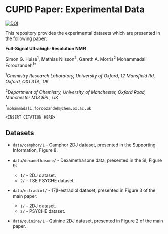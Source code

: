 # CUPID Paper: Experimental Data

[![DOI](https://zenodo.org/badge/814870133.svg)](https://zenodo.org/badge/latestdoi/814870133)

This repository provides the experimental datasets which are presented in the following paper:

**Full-Signal Ultrahigh-Resolution NMR**

Simon G. Hulse<sup>1</sup>, Mathias Nilsson<sup>2</sup>, Gareth A. Morris<sup>2</sup> Mohammadali Foroozandeh<sup>1*</sup>

<sup>1</sup>*Chemistry Research Laboratory, University of Oxford, 12 Mansfield Rd, Oxford, OX1 3TA, UK*

<sup>2</sup>*Department of Chemistry, University of Manchester, Oxford Road, Manchester M13 9PL, UK*

<sup>*</sup>`mohammadali.foroozandeh@chem.ox.ac.uk`

`<INSERT CITATION HERE>`

## Datasets

* `data/camphor/1` - Camphor 2DJ dataset, presented in the Supporting Information, Figure 8.
* `data/dexamethasone/` - Dexamethasone data, presented in the SI, Figure 9:

    - `1/` - 2DJ dataset.
    - `2/` - TSE PSYCHE dataset.

* `data/estradiol/` - 17β-estradiol dataset, presented in Figure 3 of the main paper:

    - `1/` - 2DJ dataset.
    - `2/` - PSYCHE dataset.

* `data/quinine/1` - Quinine 2DJ dataset, presented in Figure 2 of the main paper.